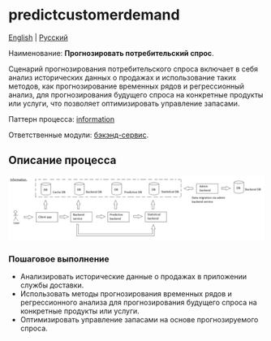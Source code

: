 # predictcustomerdemand

[English](predictcustomerdemand.md) | [Русский](predictcustomerdemand.ru.md)

Наименование: **Прогнозировать потребительский спрос**.

Сценарий прогнозирования потребительского спроса включает в себя анализ исторических данных о продажах и использование таких методов, как прогнозирование временных рядов и регрессионный анализ, для прогнозирования будущего спроса на конкретные продукты или услуги, что позволяет оптимизировать управление запасами.

Паттерн процесса: [information](../../processpatterns/information.md)

Ответственные модули: [бэкэнд-сервис](../../backend/predictivebackend.md).

## Описание процесса

![information_overall](../../img/processpatterns/information_overall.png)

### Пошаговое выполнение

- Анализировать исторические данные о продажах в приложении службы доставки.
- Использовать методы прогнозирования временных рядов и регрессионного анализа для прогнозирования будущего спроса на конкретные продукты или услуги.
- Оптимизировать управление запасами на основе прогнозируемого спроса.
